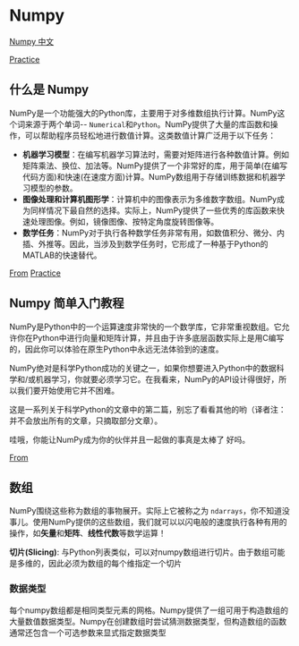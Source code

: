 # Numpy

[Numpy 中文](https://www.numpy.org.cn/)

[Practice](http://180.76.136.251:8888/notebooks/numpy/)

## 什么是 Numpy

NumPy是一个功能强大的Python库，主要用于对多维数组执行计算。NumPy这个词来源于两个单词-- `Numerical`和`Python`。NumPy提供了大量的库函数和操作，可以帮助程序员轻松地进行数值计算。这类数值计算广泛用于以下任务：

- **机器学习模型**：在编写机器学习算法时，需要对矩阵进行各种数值计算。例如矩阵乘法、换位、加法等。NumPy提供了一个非常好的库，用于简单(在编写代码方面)和快速(在速度方面)计算。NumPy数组用于存储训练数据和机器学习模型的参数。
- **图像处理和计算机图形学**：计算机中的图像表示为多维数字数组。NumPy成为同样情况下最自然的选择。实际上，NumPy提供了一些优秀的库函数来快速处理图像。例如，镜像图像、按特定角度旋转图像等。
- **数学任务**：NumPy对于执行各种数学任务非常有用，如数值积分、微分、内插、外推等。因此，当涉及到数学任务时，它形成了一种基于Python的MATLAB的快速替代。

 [From](https://www.numpy.org.cn/article/basics/understanding_numpy.html#%E4%BB%80%E4%B9%88%E6%98%AF-numpy) [Practice](http://180.76.136.251:8888/notebooks/numpy/demo01.ipynb)

## Numpy 简单入门教程

NumPy是Python中的一个运算速度非常快的一个数学库，它非常重视数组。它允许你在Python中进行向量和矩阵计算，并且由于许多底层函数实际上是用C编写的，因此你可以体验在原生Python中永远无法体验到的速度。

NumPy绝对是科学Python成功的关键之一，如果你想要进入Python中的数据科学和/或机器学习，你就要必须学习它。在我看来，NumPy的API设计得很好，所以我们要开始使用它并不困难。

这是一系列关于科学Python的文章中的第二篇，别忘了看看其他的哟（译者注：并不会放出所有的文章，只摘取部分文章）。

哇哦，你能让NumPy成为你的伙伴并且一起做的事真是太棒了 好吗。

[From](https://www.numpy.org.cn/article/basics/an_introduction_to_scientific_python_numpy.html#%E6%95%B0%E7%BB%84%E5%9F%BA%E7%A1%80)

## 数组

NumPy围绕这些称为数组的事物展开。实际上它被称之为 `ndarrays`，你不知道没事儿。使用NumPy提供的这些数组，我们就可以以闪电般的速度执行各种有用的操作，如**矢量**和**矩阵**、**线性代数**等数学运算！



**切片(Slicing)**: 与Python列表类似，可以对numpy数组进行切片。由于数组可能是多维的，因此必须为数组的每个维指定一个切片

### 数据类型

每个numpy数组都是相同类型元素的网格。Numpy提供了一组可用于构造数组的大量数值数据类型。Numpy在创建数组时尝试猜测数据类型，但构造数组的函数通常还包含一个可选参数来显式指定数据类型

